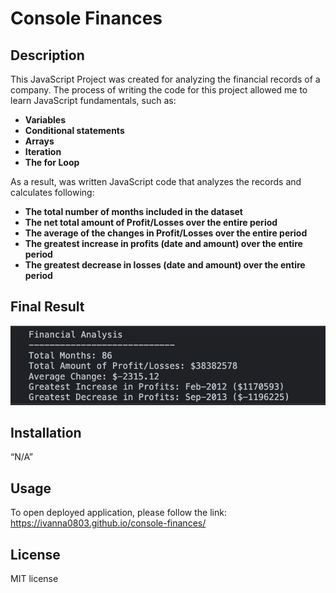 # Console Finances

## Description
This JavaScript Project was created for analyzing the financial records of a company. The process of writing the code for this project allowed me to learn JavaScript fundamentals, such as:
- **Variables**
- **Conditional statements**
- **Arrays**
- **Iteration**
- **The for Loop**

As a result, was written JavaScript code that analyzes the records and calculates following:
- **The total number of months included in the dataset**
- **The net total amount of Profit/Losses over the entire period**
- **The average of the changes in Profit/Losses over the entire period**
- **The greatest increase in profits (date and amount) over the entire period**
- **The greatest decrease in losses (date and amount) over the entire period**

## Final Result
![Final result](./images/finalResult.png)

## Installation
“N/A”

## Usage
To open deployed application, please follow the link: https://ivanna0803.github.io/console-finances/

## License
MIT license

